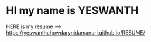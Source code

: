 # HI my name is YESWANTH
HERE is my resume --> https://yeswanthchowdarynidamanuri.github.io/RESUME/
